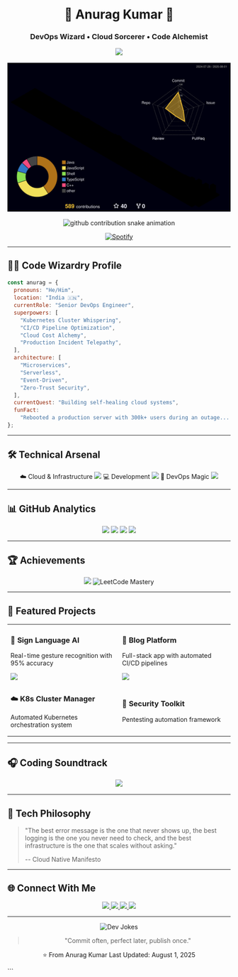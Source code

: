 
<!---->
<div align="center">

# 🌟 Anurag Kumar 🌟

### DevOps Wizard • Cloud Sorcerer • Code Alchemist

<img src="https://capsule-render.vercel.app/api?type=waving&color=gradient&customColorList=6,11,20&height=200&section=header&text=Anurag%20Kumar&fontSize=80&fontColor=fff&animation=twinkling&fontAlignY=32&desc=Where%20Infrastructure%20Meets%20Innovation%20%F0%9F%9A%80&descAlignY=51&descAlign=50"/>

[![3D Dark Mode Contributions](./profile-3d-contrib/profile-night-rainbow.svg)](https://github.com/Anurag-xo)

<!-- 
Note: The snake animation is generated by a GitHub Action. 
If it's not displaying, you may need to run the "Generate Snake Animation" workflow from the Actions tab of your repository.
-->
<picture>
  <source media="(prefers-color-scheme: dark)" srcset="./assets/github-contribution-snake-dark.svg" />
  <source media="(prefers-color-scheme: light)" srcset="./assets/github-contribution-snake.svg" />
  <img alt="github contribution snake animation" src="./assets/github-contribution-snake.svg" />
</picture>

[![Spotify](https://spotify-github-profile.vercel.app/api/view?uid=31k6rlp4bm2dceiz5k6u5wp5l43m&cover_image=true&theme=novatorem&bar_color=53b14f&bar_color_cover=true)](https://spotify-github-profile.vercel.app/api/view?uid=31k6rlp4bm2dceiz5k6u5wp5l43m&redirect=true)

</div>



---

## 🧙‍♂️ Code Wizardry Profile

```javascript
const anurag = {
  pronouns: "He/Him",
  location: "India 🇮🇳",
  currentRole: "Senior DevOps Engineer",
  superpowers: [
    "Kubernetes Cluster Whispering",
    "CI/CD Pipeline Optimization",
    "Cloud Cost Alchemy",
    "Production Incident Telepathy",
  ],
  architecture: [
    "Microservices",
    "Serverless",
    "Event-Driven",
    "Zero-Trust Security",
  ],
  currentQuest: "Building self-healing cloud systems",
  funFact:
    "Rebooted a production server with 300k+ users during an outage... with no downtime",
};
```

---

## 🛠️ Technical Arsenal

<div align="center">
☁️ Cloud & Infrastructure
<img src="https://skillicons.dev/icons?i=aws,gcp,azure,kubernetes,docker,terraform,ansible,linux&theme=dark&perline=8" />
💻 Development
<img src="https://skillicons.dev/icons?i=python,nodejs,typescript,cpp,go,rust,fastapi,django&theme=dark&perline=8" />
🔮 DevOps Magic
<img src="https://skillicons.dev/icons?i=githubactions,jenkins,argocd,prometheus,grafana,redis,postgres,supabase&theme=dark&perline=8" />
</div>

---

## 📊 GitHub Analytics

<div align="center">
<img width="48%" src="https://github-readme-stats.vercel.app/api?username=Anurag-xo&show_icons=true&theme=radical&hide_border=true&count_private=true&include_all_commits=true&custom_title=Code+Alchemy" /> 
<img width="48%" src="https://github-readme-streak-stats.herokuapp.com?user=Anurag-xo&theme=radical&hide_border=true&date_format=M%20j%5B%2C%20Y%5D&fire=FF6B35&ring=FF6B35" />
<img width="48%" src="https://github-readme-stats.vercel.app/api/top-langs/?username=Anurag-xo&layout=compact&theme=radical&hide_border=true&langs_count=8&hide=html,css&custom_title=Languages+Mastered" /> 
<img width="48%" src="https://github-readme-activity-graph.vercel.app/graph?username=Anurag-xo&theme=redical&hide_border=true&custom_title=Contribution+Map" />
</div>

---

## 🏆 Achievements

<div align="center">
<img src="https://github-profile-trophy.vercel.app/?username=Anurag-xo&theme=radical&column=4&margin-w=15&no-bg=true" />
<img src="https://leetcard.jacoblin.cool/Anurag8081?theme=dark&font=Fira+Code&ext=contest&width=500" alt="LeetCode Mastery" />
</div>

---

## 🚀 Featured Projects

<table> 
<tr> 
<td width="50%"> 
<h3>🤖 Sign Language AI</h3> 
<p>Real-time gesture recognition with 95% accuracy</p> 
<a href="https://github.com/Anurag-xo/sign-language-detection"> 
<img src="https://github-readme-stats.vercel.app/api/pin/?username=Anurag-xo&repo=sign-language-detection&theme=radical" /> 
</a> 
</td> 
<td width="50%"> 
<h3>📝 Blog Platform</h3> 
<p>Full-stack app with automated CI/CD pipelines</p> 
<a href="https://github.com/Anurag-xo/Blog-web"> 
<img src="https://github-readme-stats.vercel.app/api/pin/?username=Anurag-xo&repo=Blog-web&theme=radical" /> 
</a> 
</td> 
</tr> 
<tr> 
<td width="50%"> 
<h3>☁️ K8s Cluster Manager</h3> 
<p>Automated Kubernetes orchestration system</p> 
</td> 
<td width="50%"> 
<h3>🔐 Security Toolkit</h3> 
<p>Pentesting automation framework</p> 
</td> 
</tr> 
</table>

---

## 🎧 Coding Soundtrack

<div align="center">
<img src="https://spotify-github-profile.vercel.app/api/view?uid=31k6rlp4bm2dceiz5k6u5wp5l43m&cover_image=true&theme=novatorem&bar_color=53b14f&bar_color_cover=true" />
</div>

---

## 💬 Tech Philosophy

> "The best error message is the one that never shows up, the best logging is the one you never need to check, and the best infrastructure is the one that scales without asking."
>
> -- Cloud Native Manifesto

---

## 🌐 Connect With Me

<div align="center">
<a href="https://www.linkedin.com/in/anurag-kumar-b1a790249/">
<img src="https://img.shields.io/badge/-@anuragkumar-0077B5?style=for-the-badge&logo=linkedin&logoColor=white" />
</a>
<a href="https://twitter.com/anuragxo1221">
<img src="https://img.shields.io/badge/-@anuragxo1221-1DA1F2?style=for-the-badge&logo=twitter&logoColor=white" />
</a>
<a href="mailto:anuragrko42004@gmail.com">
<img src="https://img.shields.io/badge/-anuragrko42004@gmail.com-D14836?style=for-the-badge&logo=gmail&logoColor=white" />
</a>
<a href="https://notrlyanurag.duckdns.org">
<img src="https://img.shields.io/badge/-Portfolio-FF5722?style=for-the-badge&logo=firefox&logoColor=white" />
</a>
</div>

---

<div align="center">
<img src="https://readme-jokes.vercel.app/api?theme=radical&hideBorder" alt="Dev Jokes" width="500" />

> "Commit often, perfect later, publish once."

⭐️ From Anurag Kumar
Last Updated: August 1, 2025
</div>```
